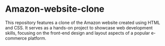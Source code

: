 # Amazon-website-clone
This repository features a clone of the Amazon website created using HTML and CSS. It serves as a hands-on project to showcase web development skills, focusing on the front-end design and layout aspects of a popular e-commerce platform.

